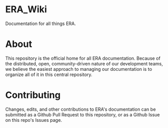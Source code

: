 # ERA_Wiki
Documentation for all things ERA.

# About
This repository is the official home for all ERA documentation. Because of the distributed, open, community-driven nature of our development teams, we believe the easiest approach to managing our documentation is to organize all of it in this central repository.

# Contributing
Changes, edits, and other contributions to ERA's documentation can be submitted as a Github Pull Request to this repository, or as a Github Issue on this repo's Issues page.
